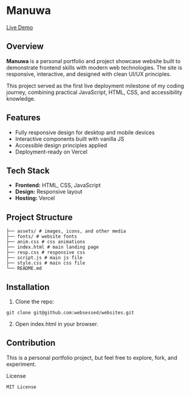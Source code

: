 # Manuwa

[Live Demo](https://manuwa.vercel.app/)

## Overview
**Manuwa** is a personal portfolio and project showcase website built to demonstrate frontend skills with modern web technologies. The site is responsive, interactive, and designed with clean UI/UX principles.

This project served as the first live deployment milestone of my coding journey, combining practical JavaScript, HTML, CSS, and accessibility knowledge.

## Features
- Fully responsive design for desktop and mobile devices
- Interactive components built with vanilla JS
- Accessible design principles applied
- Deployment-ready on Vercel

## Tech Stack
- **Frontend:** HTML, CSS, JavaScript
- **Design:** Responsive layout
- **Hosting:** Vercel

## Project Structure
```/manuwa
├── assets/ # images, icons, and other media 
├── fonts/ # website fonts 
├── anim.css # css animations
├── index.html # main landing page
├── resp.css # responsive css
├── script.js # main js file 
├── style.css # main css file 
└── README.md
```

## Installation
1. Clone the repo:
```
git clone git@github.com:websessed/websites.git
```
2. Open index.html in your browser.
   

## Contribution 
This is a personal portfolio project, but feel free to explore, fork, and experiment.


License
```
MIT License 
